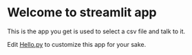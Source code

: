 # Welcome to streamlit app

This is the app you get is used to select a csv file and talk to it.

Edit [Hello.py](./Hello.py) to customize this app for your sake.
